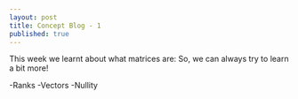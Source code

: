 ```yaml
---
layout: post
title: Concept Blog - 1
published: true
---
```

 
This week we learnt about what matrices are: So, we can always try to learn a bit more!

-Ranks
-Vectors
-Nullity
